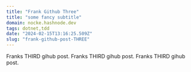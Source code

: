 ```yaml
---
title: "Frank Github Three"
title: "some fancy subtitle"
domain: nocke.hashnode.dev
tags: dotnet,tdd
date: "2024-02-15T13:16:25.509Z"
slug: "frank-github-post-THREE"
---
```


Franks THIRD gihub post.
Franks THIRD gihub post.
Franks THIRD gihub post.
